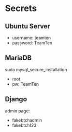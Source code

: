 # Secrets

## Ubuntu Server
* username: teamten
* password: TeamTen

## MariaDB
sudo mysql_secure_installation
* root
* pw: TeamTen

## Django
admin page: 
* fakebtchadmin
* fakebtch123
